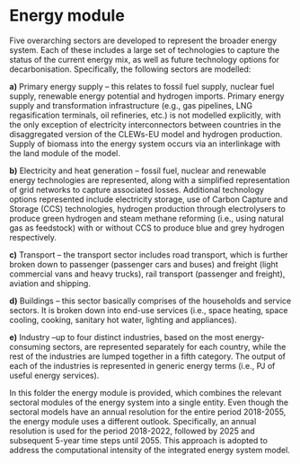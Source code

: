 # Energy module
Five overarching sectors are developed to represent the broader energy system. Each of these includes a large set of technologies to capture the status of the current energy mix, as well as future technology options for decarbonisation. Specifically, the following sectors are modelled:

**a)**	Primary energy supply – this relates to fossil fuel supply, nuclear fuel supply, renewable energy potential and hydrogen imports. Primary energy supply and transformation infrastructure (e.g., gas pipelines, LNG regasification terminals, oil refineries, etc.) is not modelled explicitly, with the only exception of electricity interconnectors between countries in the disaggregated version of the CLEWs-EU model and hydrogen production. Supply of biomass into the energy system occurs via an interlinkage with the land module of the model.

**b)**	Electricity and heat generation – fossil fuel, nuclear and renewable energy technologies are represented, along with a simplified representation of grid networks to capture associated losses. Additional technology options represented include electricity storage, use of Carbon Capture and Storage (CCS) technologies, hydrogen production through electrolysers to produce green hydrogen and steam methane reforming (i.e., using natural gas as feedstock) with or without CCS to produce blue and grey hydrogen respectively. 

**c)**	Transport – the transport sector includes road transport, which is further broken down to passenger (passenger cars and buses) and freight (light commercial vans and heavy trucks), rail transport (passenger and freight), aviation and shipping. 

**d)**	Buildings – this sector basically comprises of the households and service sectors. It is broken down into end-use services (i.e., space heating, space cooling, cooking, sanitary hot water, lighting and appliances).

**e)**	Industry –up to four distinct industries, based on the most energy-consuming sectors, are represented separately for each country, while the rest of the industries are lumped together in a fifth category. The output of each of the industries is represented in generic energy terms (i.e., PJ of useful energy services).

In this folder the energy module is provided, which combines the relevant sectoral modules of the energy system into a single entity. Even though the sectoral models have an annual resolution for the entire period 2018-2055, the energy module uses a different outlook. Specifically, an annual resolution is used for the period 2018-2022, followed by 2025 and subsequent 5-year time steps until 2055. This approach is adopted to address the computational intensity of the integrated energy system model.
